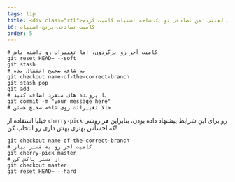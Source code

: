 ```yaml
---
tags: tip
title: <div class="rtl">ای لعنتی، من تصادفی تو یک شاخه اشتباه کامیت کردم!</div>
id: کامیت-تصادفی-برنچ-اشتباه
order: 5
---
```

<div class="rtl">

```git
# کامیت آخر رو برگردون، اما تغییرات رو داشته باش
git reset HEAD~ --soft
git stash
# به شاخه صحیح انتقال بده
git checkout name-of-the-correct-branch
git stash pop
git add . 
# یا پرونده های منفرد اضافه کنید
git commit -m "your message here"
# حالا تغییراتت روی شاخه صحیح هستن
```

خیلیا استفاده از `cherry-pick` رو برای این شرایط پیشنهاد داده بودن، بنابراین هر روشی که احساس بهتری بهش داری رو انتخاب کن!

```git
git checkout name-of-the-correct-branch
# کامیت آخر رو به مَستر بیار
git cherry-pick master
# از مَستر پاکش کن
git checkout master
git reset HEAD~ --hard
```
</div>